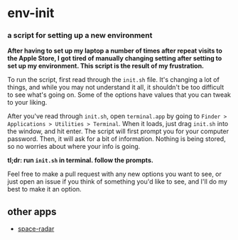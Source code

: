 # env-init
### a script for setting up a new environment

**After having to set up my laptop a number of times after repeat visits to the Apple Store, I got tired of manually changing setting after setting to set up my environment. This script is the result of my frustration.**

To run the script, first read through the `init.sh` file. It's changing a lot of things, and while you may not understand it all, it shouldn't be too difficult to see what's going on. Some of the options have values that you can tweak to your liking.

After you've read through `init.sh`, open `terminal.app` by going to `Finder > Applications > Utilities > Terminal`. When it loads, just drag `init.sh` into the window, and hit enter. The script will first prompt you for your computer password. Then, it will ask for a bit of information. Nothing is being stored, so no worries about where your info is going.

**tl;dr: run `init.sh` in terminal. follow the prompts.**

Feel free to make a pull request with any new options you want to see, or just open an issue if you think of something you'd like to see, and I'll do my best to make it an option.


## other apps

* [space-radar](https://github.com/zz85/space-radar/releases)

